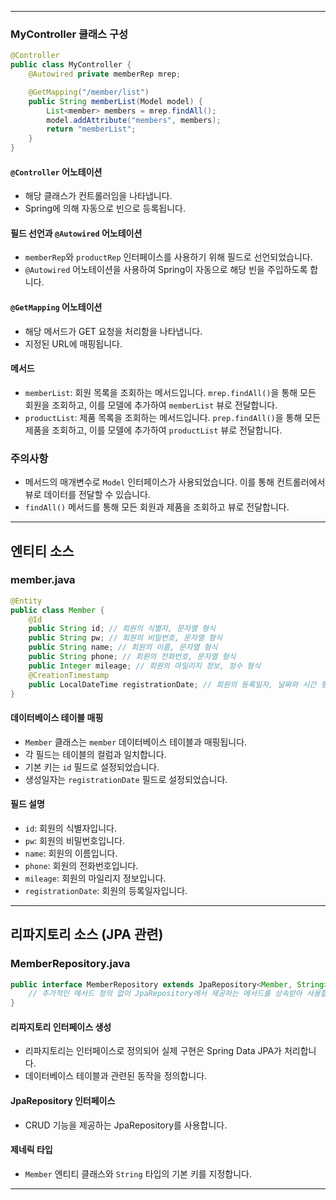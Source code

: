 
---
### MyController 클래스 구성

```java
@Controller
public class MyController {
    @Autowired private memberRep mrep;

    @GetMapping("/member/list")
    public String memberList(Model model) {
        List<member> members = mrep.findAll();
        model.addAttribute("members", members);
        return "memberList";
    }
}
```

#### `@Controller` 어노테이션
- 해당 클래스가 컨트롤러임을 나타냅니다.
- Spring에 의해 자동으로 빈으로 등록됩니다.

#### 필드 선언과 `@Autowired` 어노테이션
- `memberRep`와 `productRep` 인터페이스를 사용하기 위해 필드로 선언되었습니다.
- `@Autowired` 어노테이션을 사용하여 Spring이 자동으로 해당 빈을 주입하도록 합니다.

#### `@GetMapping` 어노테이션
- 해당 메서드가 GET 요청을 처리함을 나타냅니다.
- 지정된 URL에 매핑됩니다.

#### 메서드
- `memberList`: 회원 목록을 조회하는 메서드입니다. `mrep.findAll()`을 통해 모든 회원을 조회하고, 이를 모델에 추가하여 `memberList` 뷰로 전달합니다.
- `productList`: 제품 목록을 조회하는 메서드입니다. `prep.findAll()`을 통해 모든 제품을 조회하고, 이를 모델에 추가하여 `productList` 뷰로 전달합니다.

### 주의사항
- 메서드의 매개변수로 `Model` 인터페이스가 사용되었습니다. 이를 통해 컨트롤러에서 뷰로 데이터를 전달할 수 있습니다.
- `findAll()` 메서드를 통해 모든 회원과 제품을 조회하고 뷰로 전달합니다.

---

## 엔티티 소스

### member.java

```java
@Entity
public class Member {
    @Id
    public String id; // 회원의 식별자, 문자열 형식
    public String pw; // 회원의 비밀번호, 문자열 형식
    public String name; // 회원의 이름, 문자열 형식
    public String phone; // 회원의 전화번호, 문자열 형식
    public Integer mileage; // 회원의 마일리지 정보, 정수 형식
    @CreationTimestamp
    public LocalDateTime registrationDate; // 회원의 등록일자, 날짜와 시간 형식
}

```

#### 데이터베이스 테이블 매핑
- `Member` 클래스는 `member` 데이터베이스 테이블과 매핑됩니다.
- 각 필드는 테이블의 컬럼과 일치합니다.
- 기본 키는 `id` 필드로 설정되었습니다.
- 생성일자는 `registrationDate` 필드로 설정되었습니다.

#### 필드 설명
- `id`: 회원의 식별자입니다.
- `pw`: 회원의 비밀번호입니다.
- `name`: 회원의 이름입니다.
- `phone`: 회원의 전화번호입니다.
- `mileage`: 회원의 마일리지 정보입니다.
- `registrationDate`: 회원의 등록일자입니다.

---

## 리파지토리 소스 (JPA 관련)

### MemberRepository.java

```java
public interface MemberRepository extends JpaRepository<Member, String> {
    // 추가적인 메서드 정의 없이 JpaRepository에서 제공하는 메서드를 상속받아 사용할 수 있습니다.
}
```

#### 리파지토리 인터페이스 생성
- 리파지토리는 인터페이스로 정의되어 실제 구현은 Spring Data JPA가 처리합니다.
- 데이터베이스 테이블과 관련된 동작을 정의합니다.

#### JpaRepository 인터페이스
- CRUD 기능을 제공하는 JpaRepository를 사용합니다.

#### 제네릭 타입
- `Member` 엔티티 클래스와 `String` 타입의 기본 키를 지정합니다.

---
